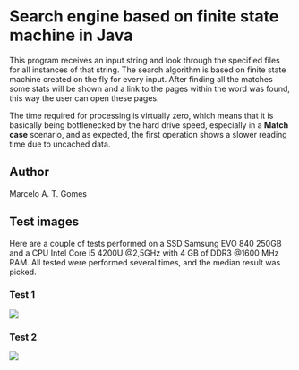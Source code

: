 # Search engine based on finite state machine in Java

This program receives an input string and look through the specified files for all instances of that string. The search algorithm is based on finite state machine created on the fly for every input. After finding all the matches some stats will be shown and a link to the pages within the word was found, this way the user can open these pages.

The time required for processing is virtually zero, which means that it is basically being bottlenecked by the hard drive speed, especially in a **Match case** scenario, and as expected, the first operation shows a slower reading time due to uncached data.

## Author

Marcelo A. T. Gomes

## Test images

Here are a couple of tests performed on a SSD Samsung EVO 840 250GB and a CPU Intel Core i5 4200U @2,5GHz with 4 GB of DDR3 @1600 MHz RAM. All tested were performed several times, and the median result was picked.

### Test 1
![](https://s3.postimg.org/3t7i8w8tv/test_1.png)

### Test 2
![](https://s3.postimg.org/wgfcuhbo3/test_2.png)
